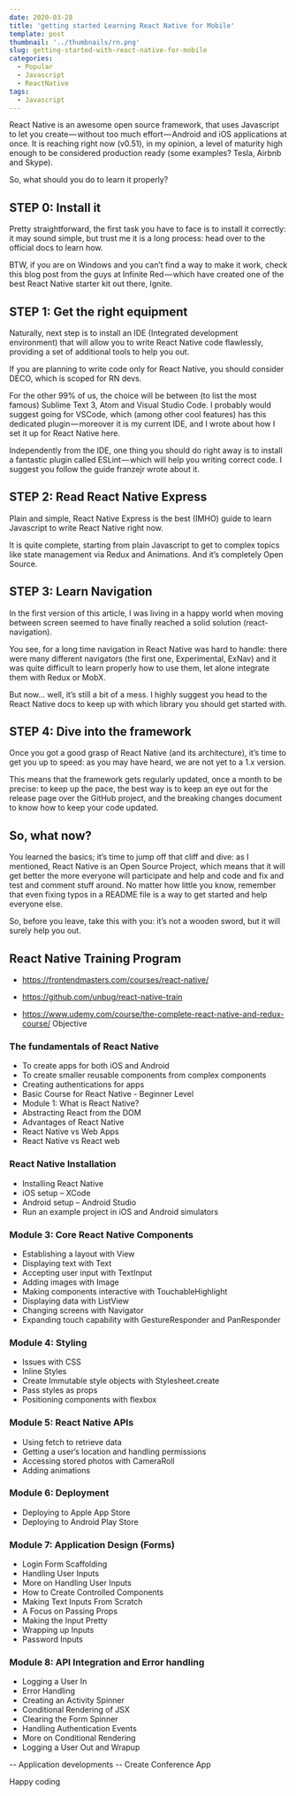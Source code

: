 ```yaml
---
date: 2020-03-28
title: 'getting started Learning React Native for Mobile'
template: post
thumbnail: '../thumbnails/rn.png'
slug: getting-started-with-react-native-for-mobile
categories:
  - Popular
  - Javascript
  - ReactNative
tags:
  - Javascript
---
```

React Native is an awesome open source framework, that uses Javascript to let you create — without too much effort — Android and iOS applications at once. It is reaching right now (v0.51), in my opinion, a level of maturity high enough to be considered production ready (some examples? Tesla, Airbnb and Skype).

So, what should you do to learn it properly?

STEP 0: Install it
------------------

Pretty straightforward, the first task you have to face is to install it correctly: it may sound simple, but trust me it is a long process: head over to the official docs to learn how.

BTW, if you are on Windows and you can’t find a way to make it work, check this blog post from the guys at Infinite Red — which have created one of the best React Native starter kit out there, Ignite.

STEP 1: Get the right equipment
------------------------------

Naturally, next step is to install an IDE (Integrated development environment) that will allow you to write React Native code flawlessly, providing a set of additional tools to help you out.

If you are planning to write code only for React Native, you should consider DECO, which is scoped for RN devs.

For the other 99% of us, the choice will be between (to list the most famous) Sublime Text 3, Atom and Visual Studio Code. I probably would suggest going for VSCode, which (among other cool features) has this dedicated plugin — moreover it is my current IDE, and I wrote about how I set it up for React Native here.

Independently from the IDE, one thing you should do right away is to install a fantastic plugin called ESLint — which will help you writing correct code. I suggest you follow the guide franzejr wrote about it.

STEP 2: Read React Native Express
---------------------------------

Plain and simple, React Native Express is the best (IMHO) guide to learn Javascript to write React Native right now.

It is quite complete, starting from plain Javascript to get to complex topics like state management via Redux and Animations. And it’s completely Open Source.

STEP 3: Learn Navigation
------------------------

In the first version of this article, I was living in a happy world when moving between screen seemed to have finally reached a solid solution (react-navigation).

You see, for a long time navigation in React Native was hard to handle: there were many different navigators (the first one, Experimental, ExNav) and it was quite difficult to learn properly how to use them, let alone integrate them with Redux or MobX.

But now... well, it’s still a bit of a mess. I highly suggest you head to the React Native docs to keep up with which library you should get started with.

STEP 4: Dive into the framework
------------------------------

Once you got a good grasp of React Native (and its architecture), it’s time to get you up to speed: as you may have heard, we are not yet to a 1.x version.

This means that the framework gets regularly updated, once a month to be precise: to keep up the pace, the best way is to keep an eye out for the release page over the GitHub project, and the breaking changes document to know how to keep your code updated.

So, what now?
-------------

You learned the basics; it’s time to jump off that cliff and dive: as I mentioned, React Native is an Open Source Project, which means that it will get better the more everyone will participate and help and code and fix and test and comment stuff around. No matter how little you know, remember that even fixing typos in a README file is a way to get started and help everyone else.

So, before you leave, take this with you: it’s not a wooden sword, but it will surely help you out.

React Native Training Program
-----------------------------
- https://frontendmasters.com/courses/react-native/

- https://github.com/unbug/react-native-train
- https://www.udemy.com/course/the-complete-react-native-and-redux-course/
Objective 

### The fundamentals of React Native
- To create apps for both iOS and Android
- To create smaller reusable components from complex components
- Creating authentications for apps
- Basic Course for React Native - Beginner Level 
- Module 1: What is React Native?
- Abstracting React from the DOM
- Advantages of React Native
- React Native vs Web Apps
- React Native vs React web

### React Native Installation
- Installing React Native
- iOS setup – XCode
- Android setup – Android Studio
- Run an example project in iOS and Android simulators

### Module 3: Core React Native Components
- Establishing a layout with View
- Displaying text with Text
- Accepting user input with TextInput
- Adding images with Image
- Making components interactive with TouchableHighlight
- Displaying data with ListView
- Changing screens with Navigator
- Expanding touch capability with GestureResponder and PanResponder

### Module 4: Styling
- Issues with CSS
- Inline Styles
- Create Immutable style objects with Stylesheet.create
- Pass styles as props
- Positioning components with flexbox

### Module 5: React Native APIs
- Using fetch to retrieve data
- Getting a user’s location and handling permissions
- Accessing stored photos with CameraRoll
- Adding animations

### Module 6: Deployment
- Deploying to Apple App Store
- Deploying to Android Play Store

### Module 7: Application Design (Forms)
- Login Form Scaffolding
- Handling User Inputs
- More on Handling User Inputs
- How to Create Controlled Components
- Making Text Inputs From Scratch
- A Focus on Passing Props
- Making the Input Pretty
- Wrapping up Inputs
- Password Inputs

### Module 8: API Integration and Error handling 
- Logging a User In
- Error Handling
- Creating an Activity Spinner
- Conditional Rendering of JSX
- Clearing the Form Spinner
- Handling Authentication Events
- More on Conditional Rendering
- Logging a User Out and Wrapup

-- Application developments
-- Create Conference App

Happy coding